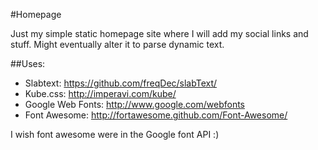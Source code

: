 #Homepage

Just my simple static homepage site where I will add my social links and
stuff. Might eventually alter it to parse dynamic text. 

##Uses:

* Slabtext: https://github.com/freqDec/slabText/
* Kube.css: http://imperavi.com/kube/
* Google Web Fonts: http://www.google.com/webfonts
* Font Awesome: http://fortawesome.github.com/Font-Awesome/

I wish font awesome were in the Google font API :)
